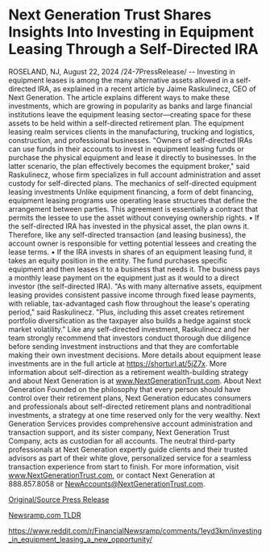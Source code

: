 # Next Generation Trust Shares Insights Into Investing in Equipment Leasing Through a Self-Directed IRA

ROSELAND, NJ, August 22, 2024 /24-7PressRelease/ -- Investing in equipment leases is among the many alternative assets allowed in a self-directed IRA, as explained in a recent article by Jaime Raskulinecz, CEO of Next Generation.  The article explains different ways to make these investments, which are growing in popularity as banks and large financial institutions leave the equipment leasing sector—creating space for these assets to be held within a self-directed retirement plan.   The equipment leasing realm services clients in the manufacturing, trucking and logistics, construction, and professional businesses.   "Owners of self-directed IRAs can use funds in their accounts to invest in equipment leasing funds or purchase the physical equipment and lease it directly to businesses. In the latter scenario, the plan effectively becomes the equipment broker," said Raskulinecz, whose firm specializes in full account administration and asset custody for self-directed plans.   The mechanics of self-directed equipment leasing investments Unlike equipment financing, a form of debt financing, equipment leasing programs use operating lease structures that define the arrangement between parties. This agreement is essentially a contract that permits the lessee to use the asset without conveying ownership rights.  •	If the self-directed IRA has invested in the physical asset, the plan owns it. Therefore, like any self-directed transaction (and leasing business), the account owner is responsible for vetting potential lessees and creating the lease terms. •	If the IRA invests in shares of an equipment leasing fund, it takes an equity position in the entity. The fund purchases specific equipment and then leases it to a business that needs it. The business pays a monthly lease payment on the equipment just as it would to a direct investor (the self-directed IRA).  "As with many alternative assets, equipment leasing provides consistent passive income through fixed lease payments, with reliable, tax-advantaged cash flow throughout the lease's operating period," said Raskulinecz. "Plus, including this asset creates retirement portfolio diversification as the taxpayer also builds a hedge against stock market volatility."  Like any self-directed investment, Raskulinecz and her team strongly recommend that investors conduct thorough due diligence before sending investment instructions and that they are comfortable making their own investment decisions. More details about equipment lease investments are in the full article at https://shorturl.at/5jZ7x.   More information about self-direction as a retirement wealth-building strategy and about Next Generation is at www.NextGenerationTrust.com.  About Next Generation Founded on the philosophy that every person should have control over their retirement plans, Next Generation educates consumers and professionals about self-directed retirement plans and nontraditional investments, a strategy at one time reserved only for the very wealthy. Next Generation Services provides comprehensive account administration and transaction support, and its sister company, Next Generation Trust Company, acts as custodian for all accounts. The neutral third-party professionals at Next Generation expertly guide clients and their trusted advisors as part of their white glove, personalized service for a seamless transaction experience from start to finish. For more information, visit www.NextGenerationTrust.com, or contact Next Generation at 888.857.8058 or NewAccounts@NextGenerationTrust.com. 

[Original/Source Press Release](https://www.24-7pressrelease.com/press-release/513609/next-generation-trust-shares-insights-into-investing-in-equipment-leasing-through-a-self-directed-ira)
                    

[Newsramp.com TLDR](None) 

https://www.reddit.com/r/FinancialNewsramp/comments/1eyd3km/investing_in_equipment_leasing_a_new_opportunity/